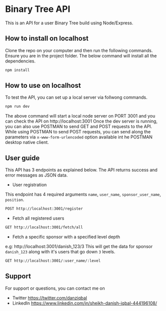 # Binary Tree API

This is an API for a user Binary Tree build using Node/Express.

## How to install on localhost

Clone the repo on your computer and then run the following commands. Ensure you are in the project folder. The below command will install all the dependencies.

```sh
npm install
```

## How to use on localhost

To test the API, you can set up a local server via follwong commands.

```sh
npm run dev
```

The above command will start a local node server on PORT 3001 and you can check the API on http://localhost:3001
Once the dev server is running, you can also use POSTMAN to send GET and POST requests to the API. While using POSTMAN to send POST requests, you can send along the parameters via `x-www-form-urlencoded` option available int he POSTMAN desktop native client.

## User guide

This API has 3 endpoints as explained below. The API returns success and error messages as JSON data.

- User registration

This endpoint has 4 required arguments `name`, `user_name`, `sponsor_user_name`, `position`.
```sh
POST http://localhost:3001/register
```


- Fetch all registered users
```sh
GET http://localhost:3001/fetch/all
```


- Fetch a specific sponsor with a specified level depth

e.g: http://localhost:3001/danish_123/3
This will get the data for sponsor `danish_123` along with it's users that go down `3` levels.
```sh
GET http://localhost:3001/:user_name/:level
```

## Support
For support or questions, you can contact me on
- Twitter https://twitter.com/danziqbal
- LinkedIn https://www.linkedin.com/in/sheikh-danish-iqbal-444196108/

